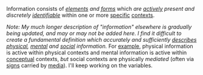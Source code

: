 Information consists of *[elements](https://github.com/gcassel/Modular-Organization-Terminology/blob/master/terms/element.md) and [forms](https://github.com/gcassel/Modular-Organization-Terminology/blob/master/terms/form.md)* which *are [actively](https://github.com/gcassel/Modular-Organization-Terminology/blob/master/terms/active.md) present and discretely [identifiable](https://github.com/gcassel/Modular-Organization-Terminology/blob/master/terms/identify.md)* within one or more [specific](https://github.com/gcassel/Modular-Organization-Terminology/blob/master/terms/specific.md) [contexts](https://github.com/gcassel/Modular-Organization-Terminology/blob/master/terms/context.md).

*Note: My much longer description of "information" elsewhere is gradually being updated, and may or may not be added here.  I find it difficult to create a fundamental definition which accurately and sufficiently [describes](https://github.com/gcassel/Modular-Organization-Terminology/blob/master/terms/describe.md) [physical](https://github.com/gcassel/Modular-Organization-Terminology/blob/master/terms/physical.md), [mental](https://github.com/gcassel/Modular-Organization-Terminology/blob/master/terms/mental.md) and [social](https://github.com/gcassel/Modular-Organization-Terminology/blob/master/terms/social.md) information.*   For [example](https://github.com/gcassel/Modular-Organization-Terminology/blob/master/terms/example.md), physical information is active within physical contexts and mental information is active within [conceptual](https://github.com/gcassel/Modular-Organization-Terminology/blob/master/terms/concept.md) contexts, *but* social contexts are physically *mediated* (often via [signs](https://github.com/gcassel/Modular-Organization-Terminology/blob/master/terms/sign.md) carried by [media](https://github.com/gcassel/Modular-Organization-Terminology/blob/master/terms/media.md)).   I'll keep working on the variables.

